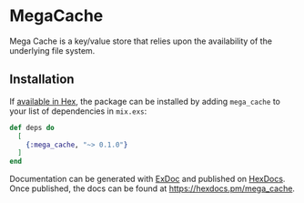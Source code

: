 # MegaCache

Mega Cache is a key/value store that relies upon the availability of the underlying file system.

## Installation

If [available in Hex](https://hex.pm/docs/publish), the package can be installed
by adding `mega_cache` to your list of dependencies in `mix.exs`:

```elixir
def deps do
  [
    {:mega_cache, "~> 0.1.0"}
  ]
end
```

Documentation can be generated with [ExDoc](https://github.com/elixir-lang/ex_doc)
and published on [HexDocs](https://hexdocs.pm). Once published, the docs can
be found at <https://hexdocs.pm/mega_cache>.

